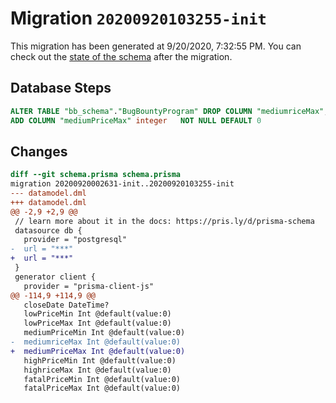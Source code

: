 # Migration `20200920103255-init`

This migration has been generated at 9/20/2020, 7:32:55 PM.
You can check out the [state of the schema](./schema.prisma) after the migration.

## Database Steps

```sql
ALTER TABLE "bb_schema"."BugBountyProgram" DROP COLUMN "mediumriceMax",
ADD COLUMN "mediumPriceMax" integer   NOT NULL DEFAULT 0
```

## Changes

```diff
diff --git schema.prisma schema.prisma
migration 20200920002631-init..20200920103255-init
--- datamodel.dml
+++ datamodel.dml
@@ -2,9 +2,9 @@
 // learn more about it in the docs: https://pris.ly/d/prisma-schema
 datasource db {
   provider = "postgresql"
-  url = "***"
+  url = "***"
 }
 generator client {
   provider = "prisma-client-js"
@@ -114,9 +114,9 @@
   closeDate DateTime?
   lowPriceMin Int @default(value:0)
   lowPriceMax Int @default(value:0)
   mediumPriceMin Int @default(value:0)
-  mediumriceMax Int @default(value:0)
+  mediumPriceMax Int @default(value:0)
   highPriceMin Int @default(value:0)
   highriceMax Int @default(value:0)
   fatalPriceMin Int @default(value:0)
   fatalPriceMax Int @default(value:0)
```


